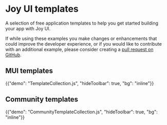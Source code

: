 # Joy UI templates

<p class="description">A selection of free application templates to help you get started building your app with Joy UI.</p>

If while using these examples you make changes or enhancements that could improve the developer experience, or if you would like to contribute with an additional example, please consider creating a [pull request on GitHub](https://github.com/mui/material-ui/pulls).

## MUI templates

{{"demo": "TemplateCollection.js", "hideToolbar": true, "bg": "inline"}}

## Community templates

{{"demo": "CommunityTemplateCollection.js", "hideToolbar": true, "bg": "inline"}}
